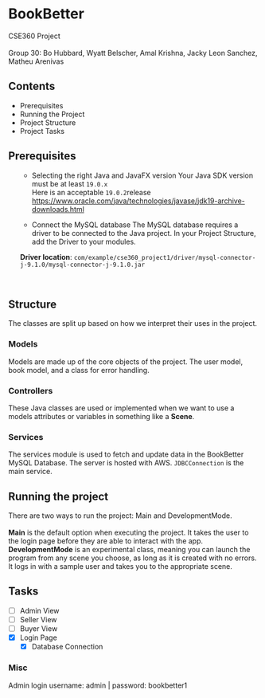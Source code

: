 # BookBetter 
CSE360 Project 
<br></br>
Group 30: Bo Hubbard, Wyatt Belscher, Amal Krishna, Jacky Leon Sanchez, Matheu Arenivas
## Contents
+ Prerequisites
+ Running the Project
+ Project Structure
+ Project Tasks
## Prerequisites
<ul>

* Selecting the right Java and JavaFX version
Your Java SDK version must be at least <Code>19.0.x</Code>
<br> Here is an acceptable <Code>19.0.2</Code>release https://www.oracle.com/java/technologies/javase/jdk19-archive-downloads.html

* Connect the MySQL database
The MySQL database requires a driver to be connected to the Java project. In your Project Structure, add the Driver to your modules.

**Driver location**: 
<Code>com/example/cse360_project1/driver/mysql-connector-j-9.1.0/mysql-connector-j-9.1.0.jar</Code>

<br>

</ul>

## Structure
The classes are split up based on how we interpret their uses in the project. 
### Models
Models are made up of the core objects of the project. The user model, book model, and a class for error handling.
### Controllers
These Java classes are used or implemented when we want to use a models attributes or variables in something like a **Scene**.
### Services
The services module is used to fetch and update data in the BookBetter MySQL Database. The server is hosted with AWS. <Code>JDBCConnection</Code> is the main service.  
## Running the project
There are two ways to run the project: Main and DevelopmentMode. 
<br><br>**Main** is the default option when executing the project. It takes the user to the login page before they are able to interact with the app.
<br>
**DevelopmentMode** is an experimental class, meaning you can launch the program from any scene you choose, as long as it is created with no errors. It logs in with a sample user and takes you to the appropriate scene.

## Tasks

 - [ ] Admin View
 - [ ] Seller View
 - [ ] Buyer View
 - [x] Login Page
   - [x] Database Connection
 
### Misc
Admin login username: admin | password: bookbetter1
